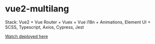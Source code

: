 # vue2-multilang

Stack: Vue2 + Vue Router + Vuex + Vue i18n + Animations, Element UI + SCSS, Typescript, Axios, Cypress, Jest

[Watch deployed here](https://suspicious-booth-94f529.netlify.app/)
